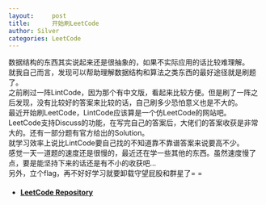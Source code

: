 ```yaml
---
layout:     post
title:      开始刷LeetCode
author: Silver
categories: LeetCode
---
```


数据结构的东西其实说起来还是很抽象的，如果不实际应用的话比较难理解。  
就我自己而言，发现可以帮助理解数据结构和算法之类东西的最好途径就是刷题了。  
之前刷过一阵LintCode，因为那个有中文版，看起来比较方便。但是刷了一阵之后发现，没有比较好的答案来比较的话，自己刷多少恐怕意义也是不大的。  
最近开始刷LeetCode，LintCode应该算是一个仿LeetCode的网站吧。  
LeetCode支持Discuss的功能，在写完自己的答案后，大佬们的答案收获是非常大的。还有一部分题有官方给出的Solution。  
就学习效率上说比LintCode要自己找的不知道靠不靠谱答案来说要高不少。  
感觉一天一道题的速度还是很慢的，最近还在学一些其他的东西。虽然速度慢了点，要是能坚持下来的话还是有不小的收获吧...  
另外，立个flag，再不好好学习就要卸载守望屁股和群星了= =

* #### [LeetCode Repository][1]

[1]: https://github.com/SilverW0o0W/LeetCode
